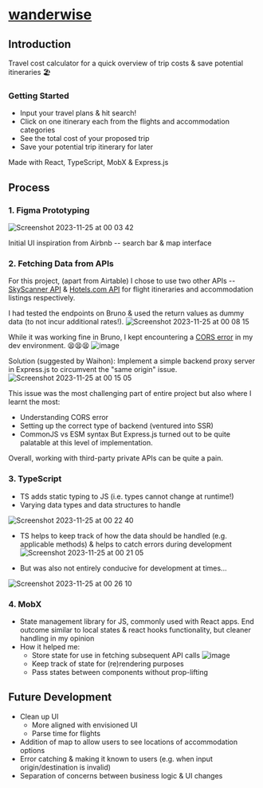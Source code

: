 # [wanderwise](https://wanderwise-psi.vercel.app/)
## Introduction
Travel cost calculator for a quick overview of trip costs & save potential itineraries 🏖️
### Getting Started
* Input your travel plans & hit search!
* Click on one itinerary each from the flights and accommodation categories
* See the total cost of your proposed trip
* Save your potential trip itinerary for later

Made with React, TypeScript, MobX & Express.js 

## Process
### 1. Figma Prototyping
![Screenshot 2023-11-25 at 00 03 42](https://github.com/chunxtan/wanderwise/assets/99042026/04229bf8-aac3-4823-b3c1-a418844343c2)

Initial UI inspiration from Airbnb -- search bar & map interface

### 2. Fetching Data from APIs
For this project, (apart from Airtable) I chose to use two other APIs -- [SkyScanner API](https://developers.skyscanner.net/docs/intro) & [Hotels.com API](https://rapidapi.com/apidojo/api/hotels4/) for flight itineraries and accommodation listings respectively. 

I had tested the endpoints on Bruno & used the return values as dummy data (to not incur additional rates!).
![Screenshot 2023-11-25 at 00 08 15](https://github.com/chunxtan/wanderwise/assets/99042026/53f76c8f-a83e-4c12-b70f-821baa660590)

While it was working fine in Bruno, I kept encountering a [CORS error](https://www.telerik.com/blogs/all-you-need-to-know-cors-errors#:~:text=CORS%20errors%20happen%20when%20a,by%20the%20server's%20CORS%20configuration) in my dev environment. 😫😫😫
![image](https://github.com/chunxtan/wanderwise/assets/99042026/49db7f26-5140-44d4-9c7b-ba9e5088f0a8)

Solution (suggested by Waihon): Implement a simple backend proxy server in Express.js to circumvent the "same origin" issue.
![Screenshot 2023-11-25 at 00 15 05](https://github.com/chunxtan/wanderwise/assets/99042026/271397e0-d9b3-41b5-8d7b-752b7d37af3e)

This issue was the most challenging part of entire project but also where I learnt the most:
* Understanding CORS error
* Setting up the correct type of backend (ventured into SSR)
* CommonJS vs ESM syntax
But Express.js turned out to be quite palatable at this level of implementation.

Overall, working with third-party private APIs can be quite a pain. 

### 3. TypeScript
* TS adds static typing to JS (i.e. types cannot change at runtime!)
* Varying data types and data structures to handle

![Screenshot 2023-11-25 at 00 22 40](https://github.com/chunxtan/wanderwise/assets/99042026/e6c6563e-4d5a-4545-8516-1a2df792dfc4)

* TS helps to keep track of how the data should be handled (e.g. applicable methods) & helps to catch errors during development
![Screenshot 2023-11-25 at 00 21 05](https://github.com/chunxtan/wanderwise/assets/99042026/65fd7c29-2d0e-4f71-b906-ad3251428e48)

* But was also not entirely conducive for development at times...

![Screenshot 2023-11-25 at 00 26 10](https://github.com/chunxtan/wanderwise/assets/99042026/73949046-96ad-4815-846c-353fc01ce46c)

### 4. MobX 
* State management library for JS, commonly used with React apps. End outcome similar to local states & react hooks functionality, but cleaner handling in my opinion 
* How it helped me:
  * Store state for use in fetching subsequent API calls
    ![image](https://github.com/chunxtan/wanderwise/assets/99042026/40297716-c041-4617-96ea-828cee318d79)
  * Keep track of state for (re)rendering purposes
  * Pass states between components without prop-lifting

## Future Development
* Clean up UI
  * More aligned with envisioned UI
  * Parse time for flights
* Addition of map to allow users to see locations of accommodation options
* Error catching & making it known to users (e.g. when input origin/destination is invalid)
* Separation of concerns between business logic & UI changes
